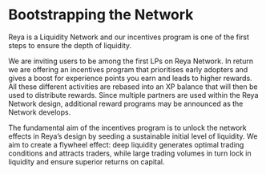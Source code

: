 # Bootstrapping the Network

Reya is a Liquidity Network and our incentives program is one of the first steps to ensure the depth of liquidity.

We are inviting users to be among the first LPs on Reya Network. In return we are offering an incentives program that prioritises early adopters and gives a boost for experience points you earn and leads to higher rewards. All these different activities are rebased into an XP balance that will then be used to distribute rewards. Since multiple partners are used within the Reya Network design, additional reward programs may be announced as the Network develops.

The fundamental aim of the incentives program is to unlock the network effects in Reya’s design by seeding a sustainable initial level of liquidity. We aim to create a flywheel effect: deep liquidity generates optimal trading conditions and attracts traders, while large trading volumes in turn lock in liquidity and ensure superior returns on capital.
